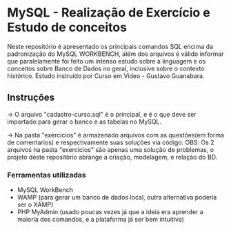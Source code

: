 # MySQL - Realização de Exercício e Estudo de conceitos
 Neste repositório é apresentado os principais comandos SQL encima da padronização do MySQL WORKBENCH,
 além dos arquivos é válido informar que paralelamente foi feito um intenso estudo sobre a linguagem
 e os conceitos sobre Banco de Dados no geral, inclusive sobre o contexto histórico. Estudo instruído por Curso em Video - Gustavo Guanabara.
 
 ## Instruções
 -> O arquivo "cadastro-curso.sql" é o principal, e é o que deve ser importado para gerar o banco e as tabelas no MySQL.
 
 -> Na pasta "exercicios" é armazenado arquivos com as questões(em forma de comentarios) e respectivamente suas soluções via código.
 OBS: Os 2 arquivos na pasta "exercicios" são apenas uma solução de problemas, o projeto deste repositório abrange a criação, modelagem, e relação do BD.

### Ferramentas utilizadas
- MySQL WorkBench
- WAMP (para gerar um banco de dados local, outra alternativa poderia ser o XAMP)
- PHP MyAdmin (usado poucas vezes já que a ideia era aprender a maioria dos comandos, e a plataforma já ser bem intuitiva)
